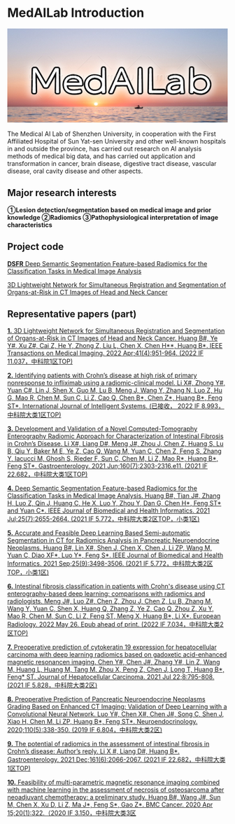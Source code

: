 # MedAILab Introduction
![假装是logo](https://github.com/MedcAILab/.github/blob/main/lab_logo.jpg)

The Medical AI Lab of Shenzhen University, in cooperation with the First Affiliated Hospital of Sun Yat-sen University and other well-known hospitals in and outside the province, has carried out research on AI analysis methods of medical big data, and has carried out application and transformation in cancer, brain disease, digestive tract disease, vascular disease, oral cavity disease and other aspects.

## Major research interests
  __①Lesion detection/segmentation based on medical image and prior knowledge
  ②Radiomics ③Pathophysiological interpretation of image characteristics__
## Project code
  [__DSFR__ Deep Semantic Segmentation Feature-based Radiomics for the Classification Tasks in Medical Image Analysis](https://github.com/MedcAILab/DSFR)
  
  [3D Lightweight Network for Simultaneous Registration and Segmentation of Organs-at-Risk in CT Images of Head and Neck Cancer]()
  
## Representative papers (part)
  
  [__1.__ 3D Lightweight Network for Simultaneous Registration and Segmentation of Organs-at-Risk in CT Images of Head and Neck Cancer. Huang B#, Ye Y#, Xu Z#, Cai Z, He Y, Zhong Z, Liu L, Chen X, Chen H**, Huang B*. IEEE Transactions on Medical Imaging. 2022 Apr;41(4):951-964. (2022 IF 11.037，中科院1区TOP)]()
  
  [__2.__ Identifying patients with Crohn’s disease at high risk of primary nonresponse to infliximab using a radiomic-clinical model. Li X#, Zhong Y#, Yuan C#, Lin J, Shen X, Guo M, Lu B, Meng J, Wang Y, Zhang N, Luo Z, Hu G, Mao R, Chen M, Sun C, Li Z, Cao Q, Chen B*, Chen Z*, Huang B*, Feng ST*. International Journal of Intelligent Systems. (已接收， 2022 IF 8.993，中科院大类1区TOP)]()
  
  [__3.__ Development and Validation of a Novel Computed-Tomography Enterography Radiomic Approach for Characterization of Intestinal Fibrosis in Crohn’s Disease. Li X#, Liang D#, Meng J#, Zhou J, Chen Z, Huang S, Lu B, Qiu Y, Baker M E, Ye Z, Cao Q, Wang M, Yuan C, Chen Z, Feng S, Zhang Y, Iacucci M, Ghosh S,  Rieder F, Sun C, Chen M, Li Z, Mao R*, Huang B*, Feng ST*. Gastroenterology. 2021 Jun;160(7):2303-2316.e11. (2021 IF 22.682，中科院大类1区TOP)]()
  
  [__4.__ Deep Semantic Segmentation Feature-based Radiomics for the Classification Tasks in Medical Image Analysis. Huang B#, Tian J#, Zhang H, Luo Z, Qin J, Huang C, He X, Luo Y, Zhou Y, Dan G, Chen H*,  Feng ST* and Yuan C*. IEEE Journal of Biomedical and Health Informatics. 2021 Jul;25(7):2655-2664. (2021 IF 5.772，中科院大类2区TOP，小类1区)]()
  
  [__5.__ Accurate and Feasible Deep Learning Based Semi-automatic Segmentation in CT for Radiomics Analysis in Pancreatic Neuroendocrine Neoplasms. Huang B#, Lin X#, Shen J, Chen X, Chen J, Li ZP, Wang M, Yuan C, Diao XF*, Luo Y*, Feng S*. IEEE Journal of Biomedical and Health Informatics. 2021 Sep;25(9):3498-3506. (2021 IF 5.772，中科院大类2区TOP，小类1区)]()
  
  [__6.__ Intestinal fibrosis classification in patients with Crohn's disease using CT enterography-based deep learning: comparisons with radiomics and radiologists. Meng J#, Luo Z#, Chen Z, Zhou J, Chen Z, Lu B, Zhang M, Wang Y, Yuan C, Shen X, Huang Q, Zhang Z, Ye Z, Cao Q, Zhou Z, Xu Y, Mao R, Chen M, Sun C, Li Z, Feng ST, Meng X, Huang B*, Li X*. European Radiology. 2022 May 26. Epub ahead of print. (2022 IF 7.034，中科院大类2区TOP)]()
  
  [__7.__ Preoperative prediction of cytokeratin 19 expression for hepatocellular carcinoma with deep learning radiomics based on gadoxetic acid-enhanced magnetic resonancen imaging.  Chen Y#, Chen J#, Zhang Y#, Lin Z, Wang M, Huang L, Huang M, Tang M, Zhou X, Peng Z, Chen J, Long T, Huang B*, Feng* ST.  Journal of Hepatocellular Carcinoma. 2021 Jul 22;8:795-808. (2021 IF 5.828，中科院大类2区)]()
  
  [__8.__ Preoperative Prediction of Pancreatic Neuroendocrine Neoplasms Grading Based on Enhanced CT Imaging: Validation of Deep Learning with a Convolutional Neural Network. Luo Y#, Chen X#, Chen J#, Song C, Shen J, Xiao H, Chen M, Li ZP, Huang B*, Feng ST*. Neuroendocrinology. 2020;110(5):338-350. (2019 IF 6.804，中科院大类2区)]()
  
  [__9.__ The potential of radiomics in the assessment of intestinal fibrosis in Crohn’s disease: Author’s reply. Li X #, Liang D#, Huang B*. Gastroenterology. 2021 Dec;161(6):2066-2067. (2021 IF 22.682，中科院大类1区TOP)]()
  
  [__10.__ Feasibility of multi-parametric magnetic resonance imaging combined with machine learning in the assessment of necrosis of osteosarcoma after neoadjuvant chemotherapy: a preliminary study. Huang B#, Wang J#, Sun M, Chen X, Xu D, Li Z, Ma J*, Feng S*, Gao Z*. BMC Cancer. 2020 Apr 15;20(1):322.（2020 IF 3.150，中科院大类3区]()
